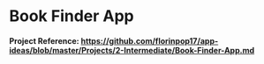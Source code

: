 # Book Finder App

#### Project Reference: https://github.com/florinpop17/app-ideas/blob/master/Projects/2-Intermediate/Book-Finder-App.md
